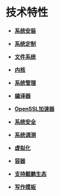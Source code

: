 # 技术特性<a name="ZH-CN_TOPIC_0182825780"></a>

-   **[系统安装](系统安装.md)**  

-   **[系统定制](系统定制.md)**  

-   **[文件系统](文件系统.md)**  

-   **[内核](内核.md)**  

-   **[系统管理](系统管理.md)**  

-   **[编译器](编译器.md)**  

-   **[OpenSSL加速器](OpenSSL加速器.md)**  

-   **[系统安全](系统安全.md)**  

-   **[系统调测](系统调测.md)**  

-   **[虚拟化](虚拟化.md)**  

-   **[容器](容器.md)**  

-   **[支持鲲鹏生态](支持鲲鹏生态.md)**  

-   **[写作摸板](写作摸板.md)**  


